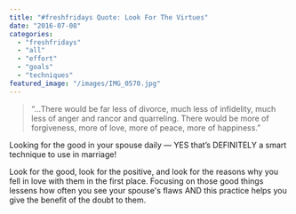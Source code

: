 ```yaml
---
title: "#freshfridays Quote: Look For The Virtues"
date: "2016-07-08"
categories: 
  - "freshfridays"
  - "all"
  - "effort"
  - "goals"
  - "techniques"
featured_image: "/images/IMG_0570.jpg"
---
```


> “…There would be far less of divorce, much less of infidelity, much less of anger and rancor and quarreling. There would be more of forgiveness, more of love, more of peace, more of happiness.”

Looking for the good in your spouse daily — YES that’s DEFINITELY a smart technique to use in marriage!

Look for the good, look for the positive, and look for the reasons why you fell in love with them in the first place. Focusing on those good things lessens how often you see your spouse's flaws AND this practice helps you give the benefit of the doubt to them.
